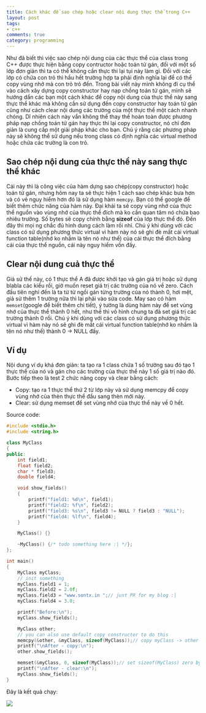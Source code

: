 ```yaml
---
title: Cách khác để sao chép hoặc clear nội dung thực thể trong C++
layout: post
tags:
- c++
comments: true
category: programming
---
```


Như đã biết thì việc sao chép nội dung của các thực thể của class trong C++ được thực hiện bằng copy contructor hoặc toán tử gán, đối với một số lớp đơn giản thì ta có thể không cần thực thi lại tụi này làm gì. Đối với các lớp có chứa con trỏ thì hầu hết trường hợp ta phải định nghĩa lại để có thể copy vùng nhớ mà con trỏ trỏ đến. Trong bài viết này mình không đi cụ thể vào cách xây dựng copy constructor hay nạp chồng toán tử gán, mình sẽ hướng dẩn các bạn một cách khác để copy nội dung của thực thể này sang thực thể khác mà không cần sử dụng đến copy constructor hay toán tử gán cũng như cách clear nội dung các trường của một thực thể một cách nhanh chóng. Dĩ nhiên cách này vẩn không thể thay thế hoàn toàn được phương pháp nạp chồng toán tử gán hay thực thi lại copy constructor, nó chỉ đơn giản là cung cấp một giải pháp khác cho bạn. Chú ý rằng các phương pháp này sẽ không thể sử dụng nếu trong class có định nghĩa các virtual method hoặc chứa các trường là con trỏ.

Sao chép nội dung của thực thể này sang thực thể khác
----------------

Cái này thì là công việc của hàm dựng sao chép(copy constructor) hoặc toán tử gán, nhưng hôm nay ta sẽ thực hiện 1 cách sao chép khác bưa hơn và có vẻ nguy hiểm hơn đó là sử dụng hàm `memcpy`. Bạn có thể google để biết thêm chức năng của hàm này.
Đại khái ta sẽ copy vùng nhớ của thực thể nguồn vào vùng nhớ của thực thể đích mà ko cần quan tâm nó chứa bao nhiêu trường. Số bytes sẽ copy chính bằng **sizeof** của lớp thực thể đó. Đến đây thì mọi ng chắc đủ hình dung cách làm rồi nhỉ. 
Chú ý khi dùng với các class có sử dụng phương thức virtual vì hàm này nó sẽ ghi đè mất cái virtual function table(nhớ ko nhầm là tên nó như thế) của cái thực thể đích bằng cái của thực thể nguồn, cái này nguy hiểm vồn đấy.

Clear nội dung cuả thực thể
-------------

Giả sử thế này, có 1 thực thể A đã được khởi tạo và gán giá trị hoặc sử dụng blabla các kiểu rồi, giờ muốn reset giá trị các trường của nó về zero. Cách đầu tiên nghỉ đến là ta từ từ ngồi gán từng trường của nó thành 0, hơi mệt, giả sử thêm 1 trường nữa thì lại phải vào sửa code.
May sao có hàm `memset`(google để biết thêm chi tiết), ý tưởng là dùng hàm này để set vùng nhớ của thực thể thành 0 hết, như thế thì vô hình chung ta đã set giá trị các trường thành 0 rồi.
Chú ý khi dùng với các class có sử dụng phương thức virtual vì hàm này nó sẽ ghi đè mất cái virtual function table(nhớ ko nhầm là tên nó như thế) thành 0 -> NULL đấy.

Ví dụ
------

Nội dung ví dụ khá đơn giản: ta tạo ra 1 class chứa 1 số trường sau đó tạo 1 thực thể của nó và gán cho các trường của thực thể này 1 số giá trị nào đó. Bước tiếp theo là test 2 chức năng copy và clear bằng cách:

* Copy: tạo ra 1 thực thể thứ 2 từ lớp này và sử dụng memcpy để copy vùng nhớ của thèn thực thể đầu sang thèn mới này.
* Clear: sử dụng memset để set vùng nhớ của thực thể này về 0 hết.

Source code:

```cpp
#include <stdio.h>
#include <string.h>

class MyClass
{
public:
    int field1;
    float field2;
    char * field3;
    double field4;

    void show_fields()
    {
        printf("field1: %d\n", field1);
        printf("field2: %f\n", field2);
        printf("field3: %s\n", field3 != NULL ? field3 : "NULL");
        printf("field4: %lf\n", field4);
    }

    MyClass() {}

    ~MyClass() {/* todo something here :| */};
};

int main()
{
    MyClass myClass;
    // init something
    myClass.field1 = 1;
    myClass.field2 = 2.0f;
    myClass.field3 = "www.sontx.in ";// just PR for my blog :|
    myClass.field4 = 3.0;

    printf("Before:\n");
    myClass.show_fields();

    MyClass other;
    // you can also use default copy constructor to do this
    memcpy(&other, &myClass, sizeof(MyClass));// copy myClass -> other with sizeof(MyClass) bytes
    printf("\nAfter - copy:\n");
    other.show_fields();

    memset(&myClass, 0, sizeof(MyClass));// set sizeof(MyClass) zero bytes -> myClass
    printf("\nAfter - clear:\n");
    myClass.show_fields();
}
```

Đây là kết quả chạy:

![](https://2.bp.blogspot.com/-9grgQ323-rU/V1vHFuLj6aI/AAAAAAAAOzk/hddDCO-b9B4C0R3dfGJo-2tzHofWg3M9ACLcB/s1600/Untitled.png)
